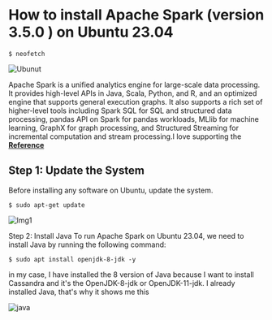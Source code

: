 # How to install Apache Spark (version 3.5.0  ) on Ubuntu 23.04
```
$ neofetch
```
![Ubunut](https://github.com/Youssefkabbir/Spark-Installation/assets/59072693/e8dc61a1-2184-48a8-9aad-cba406d2790c)

Apache Spark is a unified analytics engine for large-scale data processing. It provides high-level APIs in Java, Scala, Python, and R, and an optimized engine that supports general execution graphs. It also supports a rich set of higher-level tools including Spark SQL for SQL and structured data processing, pandas API on Spark for pandas workloads, MLlib for machine learning, GraphX for graph processing, and Structured Streaming for incremental computation and stream processing.I love supporting the **[Reference](https://spark.apache.org/docs/3.5.0/)**
## Step 1: Update the System
Before installing any software on Ubuntu, update the system.
```
$ sudo apt-get update 
```
![Img1](https://github.com/Youssefkabbir/Spark-Installation/assets/59072693/37e5a356-3cdd-43e4-92c7-99192683ffd4)

Step 2: Install Java 
To run Apache Spark on Ubuntu 23.04, we need to install Java  by running the following command:
```
$ sudo apt install openjdk-8-jdk -y
```
in my case, I have installed the 8 version of Java  because I want to install  Cassandra and it's  the OpenJDK-8-jdk  or OpenJDK-11-jdk.
 I already  installed Java, that's why it shows me  this 

![java](https://github.com/Youssefkabbir/Spark-Installation/assets/59072693/e8fdb78b-f9fb-4f73-8dd0-2f83503f2f75)
 

